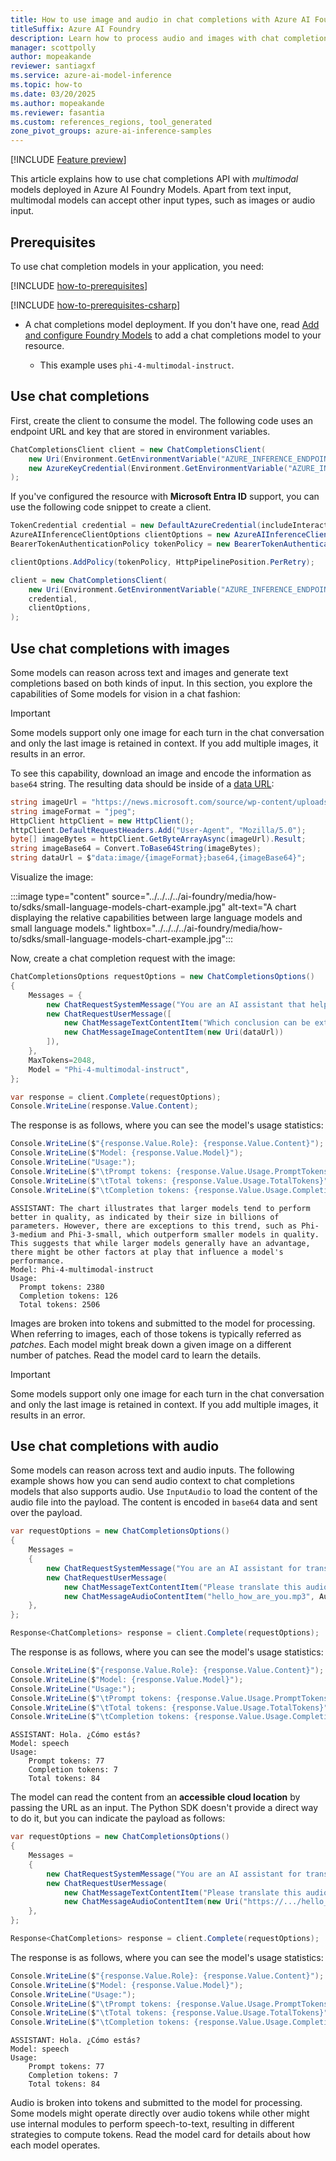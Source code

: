 ```yaml
---
title: How to use image and audio in chat completions with Azure AI Foundry Models
titleSuffix: Azure AI Foundry
description: Learn how to process audio and images with chat completions models with Azure AI Foundry Models
manager: scottpolly
author: mopeakande
reviewer: santiagxf
ms.service: azure-ai-model-inference
ms.topic: how-to
ms.date: 03/20/2025
ms.author: mopeakande
ms.reviewer: fasantia
ms.custom: references_regions, tool_generated
zone_pivot_groups: azure-ai-inference-samples
---
```


[!INCLUDE [Feature preview](~/reusable-content/ce-skilling/azure/includes/ai-studio/includes/feature-preview.md)]

This article explains how to use chat completions API with _multimodal_ models deployed in Azure AI Foundry Models. Apart from text input, multimodal models can accept other input types, such as images or audio input.

## Prerequisites

To use chat completion models in your application, you need:

[!INCLUDE [how-to-prerequisites](../how-to-prerequisites.md)]

[!INCLUDE [how-to-prerequisites-csharp](../how-to-prerequisites-csharp.md)]

* A chat completions model deployment. If you don't have one, read [Add and configure Foundry Models](../../how-to/create-model-deployments.md) to add a chat completions model to your resource.

    * This example uses `phi-4-multimodal-instruct`.

## Use chat completions

First, create the client to consume the model. The following code uses an endpoint URL and key that are stored in environment variables.


```csharp
ChatCompletionsClient client = new ChatCompletionsClient(
    new Uri(Environment.GetEnvironmentVariable("AZURE_INFERENCE_ENDPOINT")),
    new AzureKeyCredential(Environment.GetEnvironmentVariable("AZURE_INFERENCE_CREDENTIAL")),
);
```

If you've configured the resource with **Microsoft Entra ID** support, you can use the following code snippet to create a client.


```csharp
TokenCredential credential = new DefaultAzureCredential(includeInteractiveCredentials: true);
AzureAIInferenceClientOptions clientOptions = new AzureAIInferenceClientOptions();
BearerTokenAuthenticationPolicy tokenPolicy = new BearerTokenAuthenticationPolicy(credential, new string[] { "https://cognitiveservices.azure.com/.default" });

clientOptions.AddPolicy(tokenPolicy, HttpPipelinePosition.PerRetry);

client = new ChatCompletionsClient(
    new Uri(Environment.GetEnvironmentVariable("AZURE_INFERENCE_ENDPOINT")),
    credential,
    clientOptions,
);
```

## Use chat completions with images

Some models can reason across text and images and generate text completions based on both kinds of input. In this section, you explore the capabilities of Some models for vision in a chat fashion:

> [!IMPORTANT]
> Some models support only one image for each turn in the chat conversation and only the last image is retained in context. If you add multiple images, it results in an error.

To see this capability, download an image and encode the information as `base64` string. The resulting data should be inside of a [data URL](https://developer.mozilla.org/en-US/docs/Web/HTTP/Basics_of_HTTP/Data_URLs):


```csharp
string imageUrl = "https://news.microsoft.com/source/wp-content/uploads/2024/04/The-Phi-3-small-language-models-with-big-potential-1-1900x1069.jpg";
string imageFormat = "jpeg";
HttpClient httpClient = new HttpClient();
httpClient.DefaultRequestHeaders.Add("User-Agent", "Mozilla/5.0");
byte[] imageBytes = httpClient.GetByteArrayAsync(imageUrl).Result;
string imageBase64 = Convert.ToBase64String(imageBytes);
string dataUrl = $"data:image/{imageFormat};base64,{imageBase64}";
```

Visualize the image:

:::image type="content" source="../../../../ai-foundry/media/how-to/sdks/small-language-models-chart-example.jpg" alt-text="A chart displaying the relative capabilities between large language models and small language models." lightbox="../../../../ai-foundry/media/how-to/sdks/small-language-models-chart-example.jpg":::

Now, create a chat completion request with the image:


```csharp
ChatCompletionsOptions requestOptions = new ChatCompletionsOptions()
{
    Messages = {
        new ChatRequestSystemMessage("You are an AI assistant that helps people find information."),
        new ChatRequestUserMessage([
            new ChatMessageTextContentItem("Which conclusion can be extracted from the following chart?"),
            new ChatMessageImageContentItem(new Uri(dataUrl))
        ]),
    },
    MaxTokens=2048,
    Model = "Phi-4-multimodal-instruct",
};

var response = client.Complete(requestOptions);
Console.WriteLine(response.Value.Content);
```

The response is as follows, where you can see the model's usage statistics:


```csharp
Console.WriteLine($"{response.Value.Role}: {response.Value.Content}");
Console.WriteLine($"Model: {response.Value.Model}");
Console.WriteLine("Usage:");
Console.WriteLine($"\tPrompt tokens: {response.Value.Usage.PromptTokens}");
Console.WriteLine($"\tTotal tokens: {response.Value.Usage.TotalTokens}");
Console.WriteLine($"\tCompletion tokens: {response.Value.Usage.CompletionTokens}");
```

```console
ASSISTANT: The chart illustrates that larger models tend to perform better in quality, as indicated by their size in billions of parameters. However, there are exceptions to this trend, such as Phi-3-medium and Phi-3-small, which outperform smaller models in quality. This suggests that while larger models generally have an advantage, there might be other factors at play that influence a model's performance.
Model: Phi-4-multimodal-instruct
Usage: 
  Prompt tokens: 2380
  Completion tokens: 126
  Total tokens: 2506
```

Images are broken into tokens and submitted to the model for processing. When referring to images, each of those tokens is typically referred as *patches*. Each model might break down a given image on a different number of patches. Read the model card to learn the details.

> [!IMPORTANT]
> Some models support only one image for each turn in the chat conversation and only the last image is retained in context. If you add multiple images, it results in an error.

## Use chat completions with audio

Some models can reason across text and audio inputs. The following example shows how you can send audio context to chat completions models that also supports audio. Use `InputAudio` to load the content of the audio file into the payload. The content is encoded in `base64` data and sent over the payload.

```csharp
var requestOptions = new ChatCompletionsOptions()
{
    Messages =
    {
        new ChatRequestSystemMessage("You are an AI assistant for translating and transcribing audio clips."),
        new ChatRequestUserMessage(
            new ChatMessageTextContentItem("Please translate this audio snippet to spanish."),
            new ChatMessageAudioContentItem("hello_how_are_you.mp3", AudioContentFormat.Mp3),
    },
};

Response<ChatCompletions> response = client.Complete(requestOptions);
```

The response is as follows, where you can see the model's usage statistics:

```csharp
Console.WriteLine($"{response.Value.Role}: {response.Value.Content}");
Console.WriteLine($"Model: {response.Value.Model}");
Console.WriteLine("Usage:");
Console.WriteLine($"\tPrompt tokens: {response.Value.Usage.PromptTokens}");
Console.WriteLine($"\tTotal tokens: {response.Value.Usage.TotalTokens}");
Console.WriteLine($"\tCompletion tokens: {response.Value.Usage.CompletionTokens}");
```

```console
ASSISTANT: Hola. ¿Cómo estás?
Model: speech
Usage:
    Prompt tokens: 77
    Completion tokens: 7
    Total tokens: 84
```

The model can read the content from an **accessible cloud location** by passing the URL as an input. The Python SDK doesn't provide a direct way to do it, but you can indicate the payload as follows:

```csharp
var requestOptions = new ChatCompletionsOptions()
{
    Messages =
    {
        new ChatRequestSystemMessage("You are an AI assistant for translating and transcribing audio clips."),
        new ChatRequestUserMessage(
            new ChatMessageTextContentItem("Please translate this audio snippet to spanish."),
            new ChatMessageAudioContentItem(new Uri("https://.../hello_how_are_you.mp3"))),
    },
};

Response<ChatCompletions> response = client.Complete(requestOptions);
```

The response is as follows, where you can see the model's usage statistics:

```csharp
Console.WriteLine($"{response.Value.Role}: {response.Value.Content}");
Console.WriteLine($"Model: {response.Value.Model}");
Console.WriteLine("Usage:");
Console.WriteLine($"\tPrompt tokens: {response.Value.Usage.PromptTokens}");
Console.WriteLine($"\tTotal tokens: {response.Value.Usage.TotalTokens}");
Console.WriteLine($"\tCompletion tokens: {response.Value.Usage.CompletionTokens}");
```

```console
ASSISTANT: Hola. ¿Cómo estás?
Model: speech
Usage:
    Prompt tokens: 77
    Completion tokens: 7
    Total tokens: 84
```

Audio is broken into tokens and submitted to the model for processing. Some models might operate directly over audio tokens while other might use internal modules to perform speech-to-text, resulting in different strategies to compute tokens. Read the model card for details about how each model operates.
